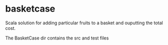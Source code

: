 # basketcase

Scala solution for adding particular fruits to a basket and ouputting the total cost.

The BasketCase dir contains the src and test files
